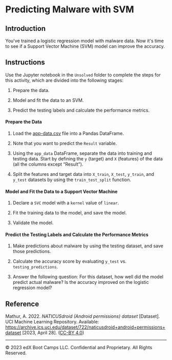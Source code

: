 # Predicting Malware with SVM

## Introduction

You've trained a logistic regression model with malware data. Now it's time to see if a Support Vector Machine (SVM) model can improve the accuracy.

## Instructions

Use the Jupyter notebook in the `Unsolved` folder to complete the steps for this activity, which are divided into the following stages:

1. Prepare the data.

2. Model and fit the data to an SVM.

3. Predict the testing labels and calculate the performance metrics.

#### Prepare the Data

1. Load the [app-data.csv](https://static.bc-edx.com/ai/ail-v-1-0/m13/lesson_1/datasets/app-data.csv) file into a Pandas DataFrame.

2. Note that you want to predict the `Result` variable.

3. Using the `app_data` DataFrame, separate the data into training and testing data. Start by defining the `y` (target) and `X` (features) of the data (all the columns except “Result”).

4. Split the features and target data into `X_train`, `X_test`, `y_train`, and `y_test` datasets by using the `train_test_split` function.

#### Model and Fit the Data to a Support Vector Machine

1. Declare a `SVC` model with a `kernel` value of `linear`.

2. Fit the training data to the model, and save the model.

3. Validate the model.

#### Predict the Testing Labels and Calculate the Performance Metrics

1. Make predictions about malware by using the testing dataset, and save those predictions.

2. Calculate the accuracy score by evaluating `y_test` vs. `testing_predictions`.

3. Answer the following question: For this dataset, how well did the model predict actual malware? Is the accuracy improved on the logistic regression model?

## Reference

Mathur, A. 2022. *NATICUSdroid (Android permissions) dataset* [Dataset]. UCI Machine Learning Repository. Available: https://archive.ics.uci.edu/dataset/722/naticusdroid+android+permissions+dataset [2023, April 28]. ([CC-BY 4.0](https://creativecommons.org/licenses/by/4.0/legalcode))

---

© 2023 edX Boot Camps LLC. Confidential and Proprietary. All Rights Reserved.
